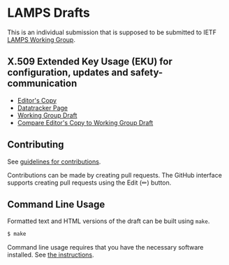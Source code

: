 # LAMPS Drafts

This is an individual submission that is supposed to be submitted to IETF [LAMPS Working Group](https://datatracker.ietf.org/wg/lamps/).

## X.509 Extended Key Usage (EKU) for configuration, updates and safety-communication

* [Editor's Copy](https://lamps-wg.github.io/automation-keyusages/#go.draft-ietf-lamps-automation-keyusages.html)
* [Datatracker Page](https://datatracker.ietf.org/doc/draft-ietf-lamps-automation-keyusages)
* [Working Group Draft](https://datatracker.ietf.org/doc/html/draft-ietf-lamps-automation-keyusages)
* [Compare Editor's Copy to Working Group Draft](https://lamps-wg.github.io/automation-keyusages/#go.draft-ietf-lamps-automation-keyusages.diff)


## Contributing

See 
[guidelines for contributions](https://github.com/lamps-wg/automation-keyusages/blob/main/CONTRIBUTING.md).

Contributions can be made by creating pull requests.
The GitHub interface supports creating pull requests using the Edit (✏) button.


## Command Line Usage

Formatted text and HTML versions of the draft can be built using `make`.

```sh
$ make
```

Command line usage requires that you have the necessary software installed.  See
[the instructions](https://github.com/martinthomson/i-d-template/blob/main/doc/SETUP.md).

